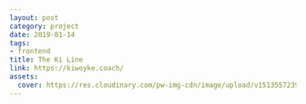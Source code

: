 ```yaml
---
layout: post
category: project
date: 2019-01-14
tags: 
- frontend
title: The Ki Line
link: https://kiwoyke.coach/
assets:
  cover: https://res.cloudinary.com/pw-img-cdn/image/upload/v1513557239/okok/albumregistry-new-profile-2500w.jpg
---
```

